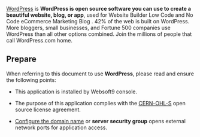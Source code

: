 [WordPress](https://wordpress.com/) is **WordPress is open source software you can use to create a beautiful website, blog, or app**, used for Website Builder Low Code and No Code eCommerce Marketing Blog . 42% of the web is built on WordPress. More bloggers, small businesses, and Fortune 500 companies use WordPress than all other options combined. Join the millions of people that call WordPress.com home.



## Prepare

When referring to this document to use **WordPress**, please read and ensure the following points:

- This application is installed by Websoft9 console.

- The purpose of this application complies with the [CERN-OHL-S](https://opensource.org/CERN-OHL-S) open source license agreement.

- [Configure the domain name](./domain-set) or **server security group** opens external network ports for application access.